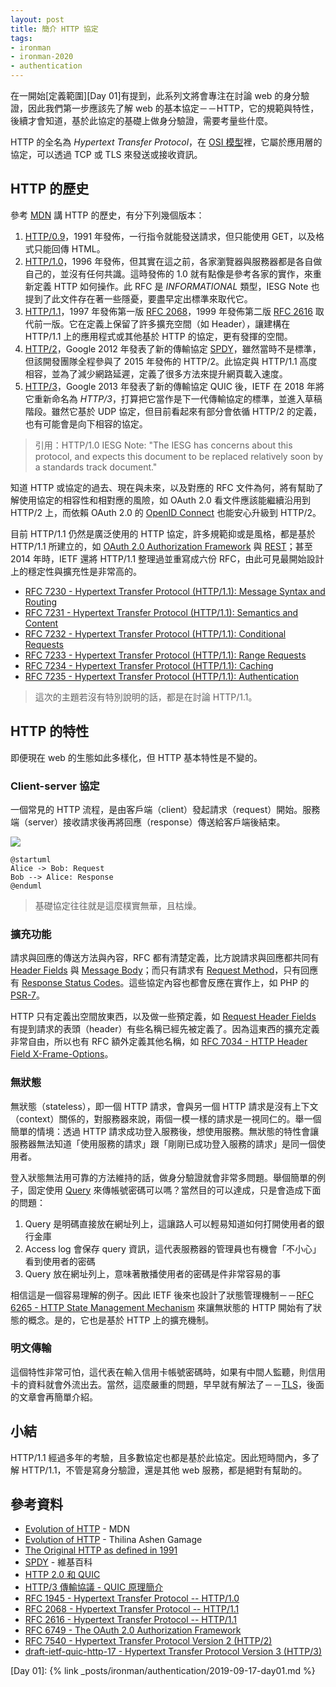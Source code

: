 ```yaml
---
layout: post
title: 簡介 HTTP 協定
tags:
- ironman
- ironman-2020
- authentication
---
```


在一開始[定義範圍][Day 01]有提到，此系列文將會專注在討論 web 的身分驗證，因此我們第一步應該先了解 web 的基本協定－－HTTP，它的規範與特性，後續才會知道，基於此協定的基礎上做身分驗證，需要考量些什麼。

HTTP 的全名為 *Hypertext Transfer Protocol*，在 [OSI 模型](https://en.wikipedia.org/wiki/OSI_model)裡，它屬於應用層的協定，可以透過 TCP 或 TLS 來發送或接收資訊。

## HTTP 的歷史

參考 [MDN](https://developer.mozilla.org/en-US/docs/Web/HTTP/Basics_of_HTTP/Evolution_of_HTTP) 講 HTTP 的歷史，有分下列幾個版本：

1. [HTTP/0.9][The Original HTTP as defined in 1991]，1991 年發佈，一行指令就能發送請求，但只能使用 GET，以及格式只能回傳 HTML。
2. [HTTP/1.0][]，1996 年發佈，但其實在這之前，各家瀏覽器與服務器都是各自做自己的，並沒有任何共識。這時發佈的 1.0 就有點像是參考各家的實作，來重新定義 HTTP 如何操作。此 RFC 是 *INFORMATIONAL* 類型，IESG Note 也提到了此文件存在著一些隱憂，要盡早定出標準來取代它。
3. [HTTP/1.1][]，1997 年發佈第一版 [RFC 2068][]，1999 年發佈第二版 [RFC 2616][HTTP/1.1] 取代前一版。它在定義上保留了許多擴充空間（如 Header），讓建構在 HTTP/1.1 上的應用程式或其他基於 HTTP 的協定，更有發揮的空間。
4. [HTTP/2][]，Google 2012 年發表了新的傳輸協定 [SPDY][]，雖然當時不是標準，但該開發團隊全程參與了 2015 年發佈的 HTTP/2。此協定與 HTTP/1.1 高度相容，並為了減少網路延遲，定義了很多方法來提升網頁載入速度。
5. [HTTP/3][HTTP/3 draft]，Google 2013 年發表了新的傳輸協定 QUIC 後，IETF 在 2018 年將它重新命名為 *HTTP/3*，打算把它當作是下一代傳輸協定的標準，並進入草稿階段。雖然它基於 UDP 協定，但目前看起來有部分會依循 HTTP/2 的定義，也有可能會是向下相容的協定。

> 引用：HTTP/1.0 IESG Note: "The IESG has concerns about this protocol, and expects this document to be replaced relatively soon by a standards track document."

知道 HTTP 或協定的過去、現在與未來，以及對應的 RFC 文件為何，將有幫助了解使用協定的相容性和相對應的風險，如 OAuth 2.0 看文件應該能繼續沿用到 HTTP/2 上，而依賴 OAuth 2.0 的 [OpenID Connect](https://openid.net/specs/openid-connect-core-1_0.html) 也能安心升級到 HTTP/2。

目前 HTTP/1.1 仍然是廣泛使用的 HTTP 協定，許多規範抑或是風格，都是基於 HTTP/1.1 所建立的，如 [OAuth 2.0 Authorization Framework][] 與 [REST](https://zh.wikipedia.org/wiki/%E8%A1%A8%E7%8E%B0%E5%B1%82%E7%8A%B6%E6%80%81%E8%BD%AC%E6%8D%A2)；甚至 2014 年時，IETF 還將 HTTP/1.1 整理過並重寫成六份 RFC，由此可見最開始設計上的穩定性與擴充性是非常高的。

* [RFC 7230 - Hypertext Transfer Protocol (HTTP/1.1): Message Syntax and Routing](https://tools.ietf.org/html/rfc7230)
* [RFC 7231 - Hypertext Transfer Protocol (HTTP/1.1): Semantics and Content](https://tools.ietf.org/html/rfc7231)
* [RFC 7232 - Hypertext Transfer Protocol (HTTP/1.1): Conditional Requests](https://tools.ietf.org/html/rfc7232)
* [RFC 7233 - Hypertext Transfer Protocol (HTTP/1.1): Range Requests](https://tools.ietf.org/html/rfc7233)
* [RFC 7234 - Hypertext Transfer Protocol (HTTP/1.1): Caching](https://tools.ietf.org/html/rfc7234)
* [RFC 7235 - Hypertext Transfer Protocol (HTTP/1.1): Authentication](https://tools.ietf.org/html/rfc7235)

> 這次的主題若沒有特別說明的話，都是在討論 HTTP/1.1。

## HTTP 的特性

即便現在 web 的生態如此多樣化，但 HTTP 基本特性是不變的。

### Client-server 協定

一個常見的 HTTP 流程，是由客戶端（client）發起請求（request）開始。服務端（server）接收請求後再將回應（response）傳送給客戶端後結束。

![](http://www.plantuml.com/plantuml/png/SoWkIImgAStDuNBCoKnELT2rKt3AJx9I24ejB4qjBk42SXHqWO9WMP1mSK5-Nd4gbqDgNWfG5m00)

```
@startuml
Alice -> Bob: Request
Bob --> Alice: Response
@enduml
```

> 基礎協定往往就是這麼樸實無華，且枯燥。

### 擴充功能

請求與回應的傳送方法與內容，RFC 都有清楚定義，比方說請求與回應都共同有 [Header Fields](https://tools.ietf.org/html/rfc7230#section-3.2) 與 [Message Body](https://tools.ietf.org/html/rfc7230#section-3.3)；而只有請求有 [Request Method](https://tools.ietf.org/html/rfc7231#section-4)，只有回應有 [Response Status Codes](https://tools.ietf.org/html/rfc7231#section-6)。這些協定內容也都會反應在實作上，如 PHP 的 [PSR-7][]。

HTTP 只有定義出空間放東西，以及做一些預定義，如 [Request Header Fields](https://tools.ietf.org/html/rfc7231#section-5) 有提到請求的表頭（header）有些名稱已經先被定義了。因為這東西的擴充定義非常自由，所以也有 RFC 額外定義其他名稱，如 [RFC 7034 - HTTP Header Field X-Frame-Options](https://tools.ietf.org/html/rfc7034)。

### 無狀態

無狀態（stateless），即一個 HTTP 請求，會與另一個 HTTP 請求是沒有上下文（context）關係的，對服務器來說，兩個一模一樣的請求是一視同仁的。舉一個簡單的情境：透過 HTTP 請求成功登入服務後，想使用服務。無狀態的特性會讓服務器無法知道「使用服務的請求」跟「剛剛已成功登入服務的請求」是同一個使用者。

登入狀態無法用可靠的方法維持的話，做身分驗證就會非常多問題。舉個簡單的例子，固定使用 [Query](https://tools.ietf.org/html/rfc3986#section-3.4) 來傳帳號密碼可以嗎？當然目的可以達成，只是會造成下面的問題：

1. Query 是明碼直接放在網址列上，這讓路人可以輕易知道如何打開使用者的銀行金庫
2. Access log 會保存 query 資訊，這代表服務器的管理員也有機會「不小心」看到使用者的密碼
3. Query 放在網址列上，意味著散播使用者的密碼是件非常容易的事

相信這是一個容易理解的例子。因此 IETF 後來也設計了狀態管理機制－－[RFC 6265 - HTTP State Management Mechanism](https://tools.ietf.org/html/rfc6265) 來讓無狀態的 HTTP 開始有了狀態的概念。是的，它也是基於 HTTP 上的擴充機制。

### 明文傳輸

這個特性非常可怕，這代表在輸入信用卡帳號密碼時，如果有中間人監聽，則信用卡的資料就會外流出去。當然，這麼嚴重的問題，早早就有解法了－－[TLS](https://zh.wikipedia.org/wiki/%E5%82%B3%E8%BC%B8%E5%B1%A4%E5%AE%89%E5%85%A8%E6%80%A7%E5%8D%94%E5%AE%9A)，後面的文章會再簡單介紹。

## 小結

HTTP/1.1 經過多年的考驗，且多數協定也都是基於此協定。因此短時間內，多了解 HTTP/1.1，不管是寫身分驗證，還是其他 web 服務，都是絕對有幫助的。

## 參考資料

* [Evolution of HTTP][] - MDN
* [Evolution of HTTP](https://medium.com/platform-engineer/evolution-of-http-69cfe6531ba0) - Thilina Ashen Gamage
* [The Original HTTP as defined in 1991][]
* [SPDY][] - 維基百科
* [HTTP 2.0 和 QUIC](https://www.cnblogs.com/amyzhu/p/8285300.html)
* [HTTP/3 傳輸協議 - QUIC 原理簡介](https://medium.com/@chester.yw.chu/5f8806d6c8cd)
* [RFC 1945 - Hypertext Transfer Protocol -- HTTP/1.0][HTTP/1.0]
* [RFC 2068 - Hypertext Transfer Protocol -- HTTP/1.1][RFC 2068]
* [RFC 2616 - Hypertext Transfer Protocol -- HTTP/1.1][HTTP/1.1]
* [RFC 6749 - The OAuth 2.0 Authorization Framework][OAuth 2.0 Authorization Framework]
* [RFC 7540 - Hypertext Transfer Protocol Version 2 (HTTP/2)][HTTP/2]
* [draft-ietf-quic-http-17 - Hypertext Transfer Protocol Version 3 (HTTP/3)][HTTP/3 draft]

[Evolution of HTTP]: https://developer.mozilla.org/en-US/docs/Web/HTTP/Basics_of_HTTP/Evolution_of_HTTP
[The Original HTTP as defined in 1991]: https://www.w3.org/Protocols/HTTP/AsImplemented.html
[HTTP/1.0]: https://tools.ietf.org/html/rfc1945
[RFC 2068]: https://tools.ietf.org/html/rfc2068
[HTTP/1.1]: https://tools.ietf.org/html/rfc2616
[OAuth 2.0 Authorization Framework]: https://tools.ietf.org/html/rfc6749
[HTTP/2]: https://tools.ietf.org/html/rfc7540
[HTTP/3 draft]: https://tools.ietf.org/html/draft-ietf-quic-http-17
[SPDY]: https://zh.wikipedia.org/wiki/SPDY
[PSR-7]: https://www.php-fig.org/psr/psr-7/

[Day 01]: {% link _posts/ironman/authentication/2019-09-17-day01.md %}
